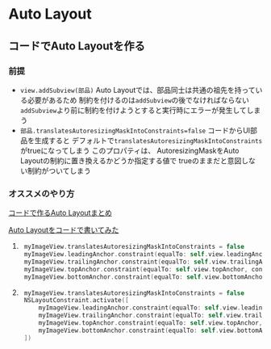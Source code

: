 # Auto Layout

## コードでAuto Layoutを作る

### 前提

* `view.addSubview(部品)`
    Auto Layoutでは、部品同士は共通の祖先を持っている必要があるため
    制約を付けるのは`addSubview`の後でなければならない
    `addSubview`より前に制約を付けようとすると実行時にエラーが発生してしまう
* `部品.translatesAutoresizingMaskIntoConstraints=false`
    コードからUI部品を生成すると
    デフォルトで`translatesAutoresizingMaskIntoConstraints`がtrueになってしまう
    このプロパティは、
    AutoresizingMaskをAuto Layoutの制約に置き換えるかどうか指定する値で
    trueのままだと意図しない制約がついてしまう

### オススメのやり方

[コードで作るAuto Layoutまとめ](https://medium.com/@shiba1014/%E3%82%B3%E3%83%BC%E3%83%89%E3%81%A7%E4%BD%9C%E3%82%8Bauto-layout%E3%81%BE%E3%81%A8%E3%82%81-274f14043393)

[Auto Layoutをコードで書いてみた](https://qiita.com/dddisk/items/8001598ea7951bcdcc30)

1. ```swift
    myImageView.translatesAutoresizingMaskIntoConstraints = false
    myImageView.leadingAnchor.constraint(equalTo: self.view.leadingAnchor, constant: 10.0).isActive = true
    myImageView.trailingAnchor.constraint(equalTo: self.view.trailingAnchor, constant: -10.0).isActive = true
    myImageView.topAnchor.constraint(equalTo: self.view.topAnchor, constant: 30.0).isActive = true
    myImageView.bottomAnchor.constraint(equalTo: self.view.bottomAnchor, constant: -30.0).isActive = true
    ```

2. ```swift
    myImageView.translatesAutoresizingMaskIntoConstraints = false
    NSLayoutConstraint.activate([
        myImageView.leadingAnchor.constraint(equalTo: self.view.leadingAnchor, constant: 10.0),
        myImageView.trailingAnchor.constraint(equalTo: self.view.trailingAnchor, constant: -10.0),
        myImageView.topAnchor.constraint(equalTo: self.view.topAnchor, constant: 30.0),
        myImageView.bottomAnchor.constraint(equalTo: self.view.bottomAnchor, constant: -30.0)
    ])
    ```
